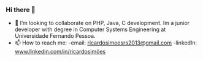 ### Hi there 👋

- 👯 I’m looking to collaborate on PHP, Java, C development. Im a junior developer with degree in Computer Systems Engineering at Universidade Fernando Pessoa.
- 📫 How to reach me:
      -email: ricardosimoesrs2013@gmail.com
      -linkedIn: www.linkedin.com/in/ricardosimões
      
 

<!--
**RicardoDSimoes/RicardoDSimoes** is a ✨ _special_ ✨ repository because its `README.md` (this file) appears on your GitHub profile.

Here are some ideas to get you started:

- 🔭 I’m currently working on ...
- 🌱 I’m currently learning ...
- 👯 I’m looking to collaborate on ...
- 🤔 I’m looking for help with ...
- 💬 Ask me about ...
- 📫 How to reach me: ...
- 😄 Pronouns: ...
- ⚡ Fun fact: ...
-->
